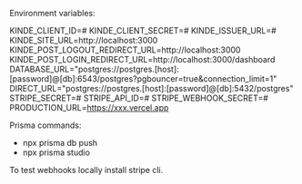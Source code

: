 Environment variables:

KINDE_CLIENT_ID=#
KINDE_CLIENT_SECRET=#
KINDE_ISSUER_URL=#
KINDE_SITE_URL=http://localhost:3000
KINDE_POST_LOGOUT_REDIRECT_URL=http://localhost:3000
KINDE_POST_LOGIN_REDIRECT_URL=http://localhost:3000/dashboard
DATABASE_URL="postgres://postgres.[host]:[password]@[db]:6543/postgres?pgbouncer=true&connection_limit=1"
DIRECT_URL="postgres://postgres.[host]:[password]@[db]:5432/postgres"
STRIPE_SECRET=#
STRIPE_API_ID=#
STRIPE_WEBHOOK_SECRET=#
PRODUCTION_URL=https://xxx.vercel.app

Prisma commands:

- npx prisma db push
- npx prisma studio

To test webhooks locally install stripe cli.
